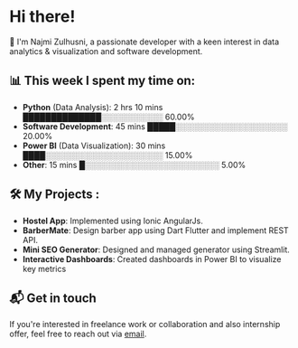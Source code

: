 # Hi there! 
👋 I'm Najmi Zulhusni, a passionate developer with a keen interest in data analytics & visualization and software development. 

## 📊 This week I spent my time on: 
- **Python** (Data Analysis): 2 hrs 10 mins ██████████████░░░░░░░░░░░ 60.00%
- **Software Development**: 45 mins █████░░░░░░░░░░░░░░░░░░░░ 20.00%
- **Power BI** (Data Visualization): 30 mins ████░░░░░░░░░░░░░░░░░░░░░ 15.00%
- **Other**: 15 mins █░░░░░░░░░░░░░░░░░░░░░░░░ 5.00%
  
## 🛠️ My Projects :
- **Hostel App**: Implemented using Ionic AngularJs.
- **BarberMate**: Design barber app using Dart Flutter and implement REST API.
- **Mini SEO Generator**: Designed and managed generator using Streamlit.
- **Interactive Dashboards**: Created dashboards in Power BI to visualize key metrics

## 📬 Get in touch 
If you're interested in freelance work or collaboration and also internship offer, feel free to reach out via [email](mailto:najmisapuan02@gmail.com).
